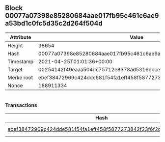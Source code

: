 ## Block 00077a07398e85280684aae017fb95c461c6ae9a53bd1c0fc5d35c2d264f504d

Attribute | Value
--- | ---
Height | 38654
Hash | 00077a07398e85280684aae017fb95c461c6ae9a53bd1c0fc5d35c2d264f504d
Timestamp | 2021-04-25T01:01:36+00:00
Target | 00254142f49eaaa504dc75712e8378ad5316cbcead634704b3734b6271167cc4
Merke root | ebef38472969c424dde581f54fa1eff458f5877273842f23f6f2c2c132735335
Nonce | 188911334

```

```

### Transactions

Hash | Amount
--- | ---
[ebef38472969c424dde581f54fa1eff458f5877273842f23f6f2c2c132735335](ebef38472969c424dde581f54fa1eff458f5877273842f23f6f2c2c132735335.md) | 10.00000000 SKEPTI 
